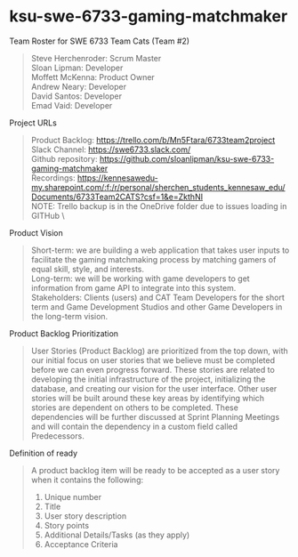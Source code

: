 # ksu-swe-6733-gaming-matchmaker

Team Roster for SWE 6733 Team Cats (Team #2)
> Steve Herchenroder: Scrum Master\
Sloan Lipman: Developer\
Moffett McKenna: Product Owner\
Andrew Neary: Developer\
David Santos: Developer\
Emad Vaid: Developer

Project URLs
>Product Backlog: https://trello.com/b/Mn5Ftara/6733team2project \
Slack Channel: https://swe6733.slack.com/ \
Github repository: https://github.com/sloanlipman/ksu-swe-6733-gaming-matchmaker \
Recordings: https://kennesawedu-my.sharepoint.com/:f:/r/personal/sherchen_students_kennesaw_edu/Documents/6733Team2CATS?csf=1&e=ZkthNI \
NOTE: Trello backup is in the OneDrive folder due to issues loading in GITHub \

Product Vision
>Short-term: we are building a web application that takes user inputs to facilitate the gaming matchmaking process by matching gamers of equal skill, style, and interests. \
>Long-term: we will be working with game developers to get information from game API to integrate into this system.  \
>Stakeholders: Clients (users) and CAT Team Developers for the short term and Game Development Studios and other Game Developers in the long-term vision.

Product Backlog Prioritization
>User Stories (Product Backlog) are prioritized from the top down, with our initial focus on user stories that we believe must be completed before we can even progress forward. These stories are related to developing the initial infrastructure of the project, initializing the database, and creating our vision for the user interface. Other user stories will be built around these key areas by identifying which stories are dependent on others to be completed. These dependencies will be further discussed at Sprint Planning Meetings and will contain the dependency in a custom field called Predecessors.

Definition of ready
>A product backlog item will be ready to be accepted as a user story when it contains the following:
>1. Unique number
>2. Title
>3. User story description
>4. Story points
>5. Additional Details/Tasks (as they apply)
>6. Acceptance Criteria
